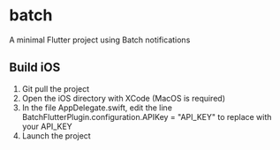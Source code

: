 # batch

A minimal Flutter project using Batch notifications

## Build iOS

1) Git pull the project
2) Open the iOS directory with XCode (MacOS is required)
3) In the file AppDelegate.swift, edit the line BatchFlutterPlugin.configuration.APIKey = "API_KEY" to replace with your API_KEY
4) Launch the project
